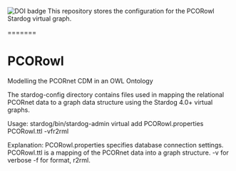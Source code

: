 ![DOI badge](https://zenodo.org/badge/DOI/10.5281/zenodo.1241209.svg)
This repository stores the configuration for the PCORowl Stardog virtual graph.

=======
# PCORowl
Modelling the PCORnet CDM in an OWL Ontology

The stardog-config directory contains files used in mapping the relational
PCORnet data to a graph data structure using the Stardog 4.0+ virtual graphs.

Usage:
stardog/bin/stardog-admin virtual add PCORowl.properties PCORowl.ttl -vfr2rml

Explanation:
PCORowl.properties specifies database connection settings.
PCORowl.ttl is a mapping of the PCORnet data into a graph structure. 
-v for verbose
-f for format, r2rml.
